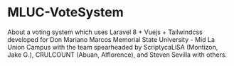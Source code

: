 # MLUC-VoteSystem
 About a voting system which uses Laravel 8 + Vuejs + Tailwindcss developed for Don Mariano Marcos Memorial State University - Mid La Union Campus with the team spearheaded by ScriptycaLiSA (Montizon, Jake G.), CRULCOUNT (Abuan, Alflorence), and Steven Sevilla with others.
